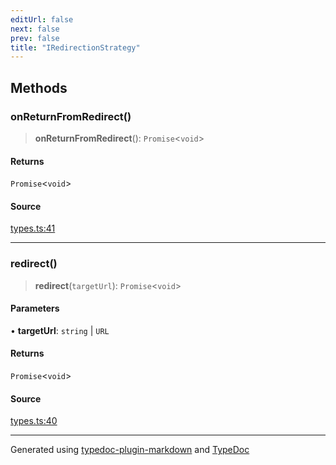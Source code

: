 ```yaml
---
editUrl: false
next: false
prev: false
title: "IRedirectionStrategy"
---
```


## Methods

### onReturnFromRedirect()

> **onReturnFromRedirect**(): `Promise`\<`void`\>

#### Returns

`Promise`\<`void`\>

#### Source

[types.ts:41](https://github.com/fostertheweb/spotify-web-sdk/blob/eb6b780/src/types.ts#L41)

***

### redirect()

> **redirect**(`targetUrl`): `Promise`\<`void`\>

#### Parameters

• **targetUrl**: `string` \| `URL`

#### Returns

`Promise`\<`void`\>

#### Source

[types.ts:40](https://github.com/fostertheweb/spotify-web-sdk/blob/eb6b780/src/types.ts#L40)

***

Generated using [typedoc-plugin-markdown](https://www.npmjs.com/package/typedoc-plugin-markdown) and [TypeDoc](https://typedoc.org/)

